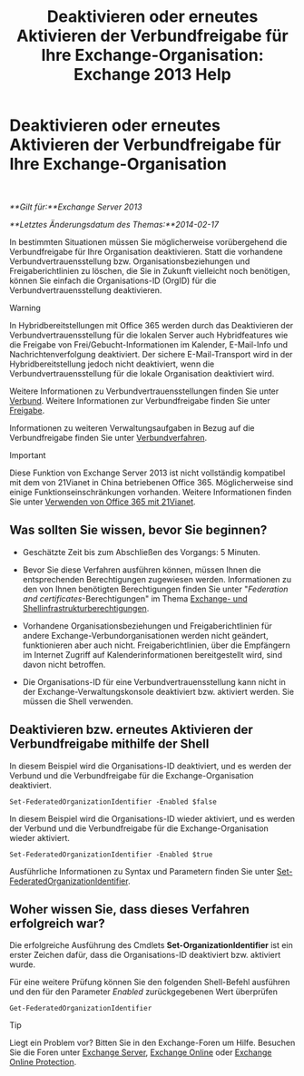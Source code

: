 ﻿---
title: 'Deaktivieren oder erneutes Aktivieren der Verbundfreigabe für Ihre Exchange-Organisation: Exchange 2013 Help'
TOCTitle: Deaktivieren oder erneutes Aktivieren der Verbundfreigabe für Ihre Exchange-Organisation
ms:assetid: d36490d8-0268-47b9-a6d4-e56427f1b02e
ms:mtpsurl: https://technet.microsoft.com/de-de/library/JJ657497(v=EXCHG.150)
ms:contentKeyID: 50476790
ms.date: 04/24/2018
mtps_version: v=EXCHG.150
ms.translationtype: HT
---

# Deaktivieren oder erneutes Aktivieren der Verbundfreigabe für Ihre Exchange-Organisation

 

_**Gilt für:**Exchange Server 2013_

_**Letztes Änderungsdatum des Themas:**2014-02-17_

In bestimmten Situationen müssen Sie möglicherweise vorübergehend die Verbundfreigabe für Ihre Organisation deaktivieren. Statt die vorhandene Verbundvertrauensstellung bzw. Organisationsbeziehungen und Freigaberichtlinien zu löschen, die Sie in Zukunft vielleicht noch benötigen, können Sie einfach die Organisations-ID (OrgID) für die Verbundvertrauensstellung deaktivieren.


> [!WARNING]
> In Hybridbereitstellungen mit Office&nbsp;365 werden durch das Deaktivieren der Verbundvertrauensstellung für die lokalen Server auch Hybridfeatures wie die Freigabe von Frei/Gebucht-Informationen im Kalender, E-Mail-Info und Nachrichtenverfolgung deaktiviert. Der sichere E-Mail-Transport wird in der Hybridbereitstellung jedoch nicht deaktiviert, wenn die Verbundvertrauensstellung für die lokale Organisation deaktiviert wird.



Weitere Informationen zu Verbundvertrauensstellungen finden Sie unter [Verbund](federation-exchange-2013-help.md). Weitere Informationen zur Verbundfreigabe finden Sie unter [Freigabe](sharing-exchange-2013-help.md).

Informationen zu weiteren Verwaltungsaufgaben in Bezug auf die Verbundfreigabe finden Sie unter [Verbundverfahren](federation-procedures-exchange-2013-help.md).


> [!IMPORTANT]
> Diese Funktion von Exchange Server 2013 ist nicht vollständig kompatibel mit dem von 21Vianet in China betriebenen Office 365. Möglicherweise sind einige Funktionseinschränkungen vorhanden. Weitere Informationen finden Sie unter <A href="https://go.microsoft.com/fwlink/?linkid=313640">Verwenden von Office 365 mit 21Vianet</A>.



## Was sollten Sie wissen, bevor Sie beginnen?

  - Geschätzte Zeit bis zum Abschließen des Vorgangs: 5 Minuten.

  - Bevor Sie diese Verfahren ausführen können, müssen Ihnen die entsprechenden Berechtigungen zugewiesen werden. Informationen zu den von Ihnen benötigten Berechtigungen finden Sie unter "*Federation and certificates*-Berechtigungen" im Thema [Exchange- und Shellinfrastrukturberechtigungen](exchange-and-shell-infrastructure-permissions-exchange-2013-help.md).

  - Vorhandene Organisationsbeziehungen und Freigaberichtlinien für andere Exchange-Verbundorganisationen werden nicht geändert, funktionieren aber auch nicht. Freigaberichtlinien, über die Empfängern im Internet Zugriff auf Kalenderinformationen bereitgestellt wird, sind davon nicht betroffen.

  - Die Organisations-ID für eine Verbundvertrauensstellung kann nicht in der Exchange-Verwaltungskonsole deaktiviert bzw. aktiviert werden. Sie müssen die Shell verwenden.

## Deaktivieren bzw. erneutes Aktivieren der Verbundfreigabe mithilfe der Shell

In diesem Beispiel wird die Organisations-ID deaktiviert, und es werden der Verbund und die Verbundfreigabe für die Exchange-Organisation deaktiviert.

    Set-FederatedOrganizationIdentifier -Enabled $false

In diesem Beispiel wird die Organisations-ID wieder aktiviert, und es werden der Verbund und die Verbundfreigabe für die Exchange-Organisation wieder aktiviert.

    Set-FederatedOrganizationIdentifier -Enabled $true

Ausführliche Informationen zu Syntax und Parametern finden Sie unter [Set-FederatedOrganizationIdentifier](https://technet.microsoft.com/de-de/library/dd351037\(v=exchg.150\)).

## Woher wissen Sie, dass dieses Verfahren erfolgreich war?

Die erfolgreiche Ausführung des Cmdlets **Set-OrganizationIdentifier** ist ein erster Zeichen dafür, dass die Organisations-ID deaktiviert bzw. aktiviert wurde.

Für eine weitere Prüfung können Sie den folgenden Shell-Befehl ausführen und den für den Parameter *Enabled* zurückgegebenen Wert überprüfen

    Get-FederatedOrganizationIdentifier


> [!TIP]
> Liegt ein Problem vor? Bitten Sie in den Exchange-Foren um Hilfe. Besuchen Sie die Foren unter <A href="https://go.microsoft.com/fwlink/p/?linkid=60612">Exchange Server</A>, <A href="https://go.microsoft.com/fwlink/p/?linkid=267542">Exchange Online</A> oder <A href="https://go.microsoft.com/fwlink/p/?linkid=285351">Exchange Online Protection</A>.


